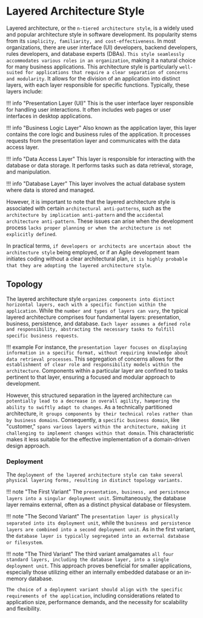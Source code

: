 # Layered Architecture Style

Layered architecture, or the `n-tiered architecture style`, is a widely used and popular architecture style in software development. Its popularity stems from its `simplicity, familiarity, and cost-effectiveness`. In most organizations, there are user interface (UI) developers, backend developers, rules developers, and database experts (DBAs). `This style seamlessly accommodates various roles in an organization`, making it a natural choice for many business applications. This architecture style is particularly `well-suited for applications that require a clear separation of concerns and modularity`. It allows for the division of an application into distinct layers, with each layer responsible for specific functions. Typically, these layers include:

!!! info "Presentation Layer (UI)"
    This is the user interface layer responsible for handling user interactions. It often includes web pages or user interfaces in desktop applications.

!!! info "Business Logic Layer"
    Also known as the application layer, this layer contains the core logic and business rules of the application. It processes requests from the presentation layer and communicates with the data access layer.

!!! info "Data Access Layer"
    This layer is responsible for interacting with the database or data storage. It performs tasks such as data retrieval, storage, and manipulation.

!!! info "Database Layer"
    This layer involves the actual database system where data is stored and managed.

However, it is important to note that the layered architecture style is associated with certain `architectural anti-patterns`, such as the `architecture by implication anti-pattern` and the `accidental architecture anti-pattern`. These issues can arise when the development process `lacks proper planning or when the architecture is not explicitly defined`.

In practical terms, `if developers or architects are uncertain about the architecture style` being employed, or if an Agile development team initiates coding without a clear architectural plan, `it is highly probable that they are adopting the layered architecture style`.

## Topology

The layered architecture style `organizes components into distinct horizontal layers, each with a specific function within the application`. While the `number and types of layers can vary`, the typical layered architecture comprises four fundamental layers: presentation, business, persistence, and database. `Each layer assumes a defined role and responsibility, abstracting the necessary tasks to fulfill specific business requests`.

!!! example
    For instance, the `presentation layer focuses on displaying information in a specific format, without requiring knowledge about data retrieval processes`. This segregation of concerns allows for the `establishment of clear role and responsibility models within the architecture`. Components within a particular layer are confined to tasks pertinent to that layer, ensuring a focused and modular approach to development.

However, this structured separation in the layered architecture `can potentially lead to a decrease in overall agility, hampering the ability to swiftly adapt to changes`. As a technically partitioned architecture, i`t groups components by their technical roles rather than by business domains`. Consequently, a `specific business domain`, like "customer," `spans various layers within the architecture, making it challenging to implement changes within that domain`. This characteristic makes it less suitable for the effective implementation of a domain-driven design approach.

### Deployment

The `deployment of the layered architecture style can take several physical layering forms, resulting in distinct topology variants.`

!!! note "The First Variant"
    The `presentation, business, and persistence layers into a singular deployment unit`. Simultaneously, the database layer remains external, often as a distinct physical database or filesystem.

!!! note "The Second Variant"
    The `presentation layer is physically separated into its deployment unit`, while the `business and persistence layers are combined into a second deployment unit`. As in the first variant, the `database layer is typically segregated into an external database or filesystem`.

!!! note "The Third Variant"
    The third variant amalgamates `all four standard layers, including the database layer, into a single deployment unit`. This approach proves beneficial for smaller applications, especially those utilizing either an internally embedded database or an in-memory database.

`The choice of a deployment variant should align with the specific requirements of the application`, including considerations related to application size, performance demands, and the necessity for scalability and flexibility.
